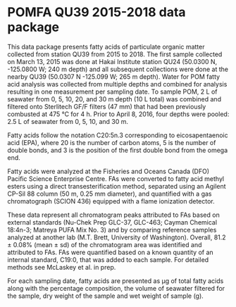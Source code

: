 # POMFA QU39 2015-2018 data package
This data package presents fatty acids of particulate organic matter collected from station QU39 from 2015 to 2018. The first sample collected on March 13, 2015 was done at Hakai Institute station QU24 (50.0300 N, -125.0800 W; 240 m depth) and all subsequent collections were done at the nearby QU39 (50.0307 N -125.099 W; 265 m depth). Water for POM fatty acid analysis was collected from multiple depths and combined for analysis resulting in one measurement per sampling date. To sample POM, 2 L of seawater from 0, 5, 10, 20, and 30 m depth (10 L total) was combined and filtered onto Sterlitech GF/F filters (47 mm) that had been previously combusted at 475 °C for 4 h. Prior to April 8, 2016, four depths were pooled: 2.5 L of seawater from 0, 5, 10, and 30 m. 

Fatty acids follow the notation C20:5n.3 corresponding to eicosapentaenoic acid (EPA), where 20 is the number of carbon atoms, 5 is the number of double bonds, and 3 is the position of the first double bond from the omega end. 

Fatty acids were analyzed at the Fisheries and Oceans Canada (DFO) Pacific Science Enterprise Centre. FAs were converted to fatty acid methyl esters using a direct transesterification method, separated using an Agilent CP-Sil 88 column (50 m, 0.25 mm diameter), and quantified with a gas chromatograph (SCION 436) equipped with a flame ionization detector. 

These data represent all chromatogram peaks attributed to FAs based on external standards (Nu-Chek Prep GLC-37, GLC-463; Cayman Chemical 18:4n-3; Matreya PUFA Mix No. 3) and by comparing reference samples analyzed at another lab (M.T. Brett, University of Washington). Overall, 81.2 ± 0.08% (mean ± sd) of the chromatogram area was identified and attributed to FAs. FAs were quantified based on a known quantity of an internal standard, C19:0, that was added to each sample. For detailed methods see McLaskey et al. in prep. 

For each sampling date, fatty acids are presented as μg of total fatty acids along with the percentage composition, the volume of seawater filtered for the sample, dry weight of the sample and wet weight of sample (g). 
